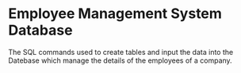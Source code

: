 # Employee Management System Database
The SQL commands used to create tables and input the data into the Datebase which manage the details of the employees of a company. 
